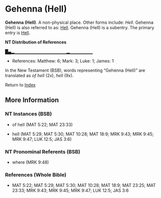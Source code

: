 # Gehenna (Hell)
**Gehenna (Hell)**. 
A non-physical place. 
Other forms include: 
*Hell*. 
Gehenna (Hell) is also referred to as: 
[Hell](Hell.md). 
Gehenna (Hell) is a subentry. The primary entry is 
[Hell](Hell.md). 


**NT Distribution of References**

█▄▂▁▁▁▁▁▁▁▁▁▁▁▁▁▁▁▁▂▁▁▁▁▁▁▁
* References: Matthew: 6; Mark: 3; Luke: 1; James: 1





In the New Testament (BSB), words representing “Gehenna (Hell)” are translated as 
*of hell* (2x), *hell* (9x). 


Return to [Index](00-Index.md)

## More Information

### NT Instances (BSB)

* of hell (MAT 5:22; MAT 23:33)

* hell (MAT 5:29; MAT 5:30; MAT 10:28; MAT 18:9; MRK 9:43; MRK 9:45; MRK 9:47; LUK 12:5; JAS 3:6)



### NT Pronominal Referents (BSB)

* where (MRK 9:48)



### References (Whole Bible)

* MAT 5:22; MAT 5:29; MAT 5:30; MAT 10:28; MAT 18:9; MAT 23:25; MAT 23:33; MRK 9:43; MRK 9:45; MRK 9:47; LUK 12:5; JAS 3:6




